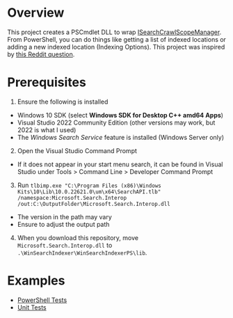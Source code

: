 # Overview
This project creates a PSCmdlet DLL to wrap [ISearchCrawlScopeManager](https://docs.microsoft.com/en-us/windows/win32/api/searchapi/nn-searchapi-isearchcrawlscopemanager). From PowerShell, you can do things like getting a list of indexed locations or adding a new indexed location (Indexing Options). This project was inspired by [this Reddit question](https://www.reddit.com/r/sysadmin/comments/xdis92/using_powershell_to_add_items_to_index_list/).

# Prerequisites
1. Ensure the following is installed
  - Windows 10 SDK (select **Windows SDK for Desktop C++ amd64 Apps**)
  - Visual Studio 2022 Community Edition (other versions may work, but 2022 is what I used)
  - The *Windows Search Service* feature is installed (Windows Server only)
2. Open the Visual Studio Command Prompt
  - If it does not appear in your start menu search, it can be found in Visual Studio under Tools > Command Line > Developer Command Prompt
3. Run `tlbimp.exe "C:\Program Files (x86)\Windows Kits\10\Lib\10.0.22621.0\um\x64\SearchAPI.tlb" /namespace:Microsoft.Search.Interop /out:C:\OutputFolder\Microsoft.Search.Interop.dll`
  - The version in the path may vary
  - Ensure to adjust the output path
4. When you download this repository, move `Microsoft.Search.Interop.dll` to `.\WinSearchIndexer\WinSearchIndexerPS\lib`.

# Examples
- [PowerShell Tests](./WinSearchIndexerPS/Test-WinSearchIndexer.ps1)
- [Unit Tests](./TestWinSearchIndexer)
